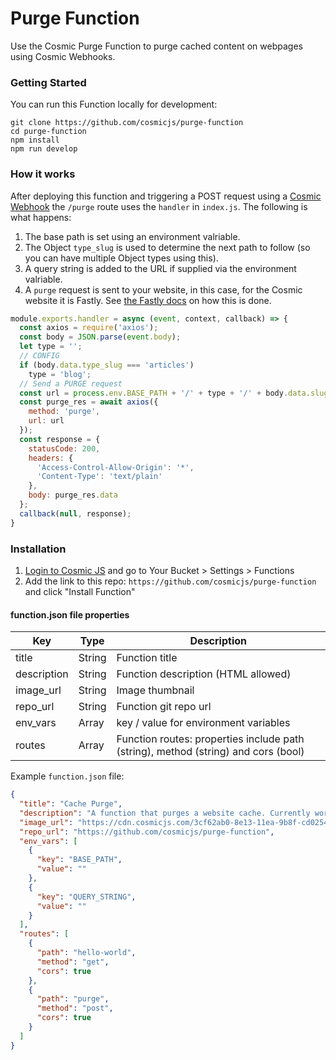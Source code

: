 # Purge Function
Use the Cosmic Purge Function to purge cached content on webpages using Cosmic Webhooks.

### Getting Started
You can run this Function locally for development:
```
git clone https://github.com/cosmicjs/purge-function
cd purge-function
npm install
npm run develop
```

### How it works
After deploying this function and triggering a POST request using a [Cosmic Webhook](https://docs.cosmicjs.com/webhooks/) the `/purge` route uses the `handler` in `index.js`. The following is what happens:
1. The base path is set using an environment valriable.
2. The Object `type_slug` is used to determine the next path to follow (so you can have multiple Object types using this).
3. A query string is added to the URL if supplied via the environment valriable.
4. A `purge` request is sent to your website, in this case, for the Cosmic website it is Fastly. See [the Fastly docs](https://developer.fastly.com/reference/api/purging/) on how this is done.
```javascript
module.exports.handler = async (event, context, callback) => {
  const axios = require('axios');
  const body = JSON.parse(event.body);
  let type = '';
  // CONFIG
  if (body.data.type_slug === 'articles')
    type = 'blog';
  // Send a PURGE request
  const url = process.env.BASE_PATH + '/' + type + '/' + body.data.slug + process.env.QUERY_STRING;
  const purge_res = await axios({
    method: 'purge',
    url: url
  });
  const response = {
    statusCode: 200,
    headers: {
      'Access-Control-Allow-Origin': '*',
      'Content-Type': 'text/plain'
    },
    body: purge_res.data
  };
  callback(null, response);
}
```

### Installation
1. [Login to Cosmic JS](https://cosmicjs.com) and go to Your Bucket > Settings > Functions
2. Add the link to this repo: `https://github.com/cosmicjs/purge-function` and click "Install Function"

#### function.json file properties
Key | Type | Description
--- | --- | ---
| title     | String | Function title
| description      | String | Function description (HTML allowed)
| image_url      | String | Image thumbnail
| repo_url      | String | Function git repo url
| env_vars      | Array | key / value for environment variables
| routes      | Array | Function routes: properties include path (string), method (string) and cors (bool)

Example `function.json` file:
```json
{
  "title": "Cache Purge",
  "description": "A function that purges a website cache. Currently works for Fastly.",
  "image_url": "https://cdn.cosmicjs.com/3cf62ab0-8e13-11ea-9b8f-cd0254a8c979-cosmic-dark.svg",
  "repo_url": "https://github.com/cosmicjs/purge-function",
  "env_vars": [
    {
      "key": "BASE_PATH",
      "value": ""
    },
    {
      "key": "QUERY_STRING",
      "value": ""
    }
  ],
  "routes": [
    {
      "path": "hello-world",
      "method": "get",
      "cors": true
    },
    {
      "path": "purge",
      "method": "post",
      "cors": true
    }
  ]
}
```
